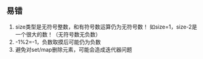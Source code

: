 ## 易错
1. size类型是无符号整数，和有符号数运算仍为无符号数！
   如size=1，size-2是一个很大的数！（无符号数无负数）
2. -1%2=-1，负数取摸后可能仍为负数
3. 避免对set/map删除元素，可能会造成迭代器问题
